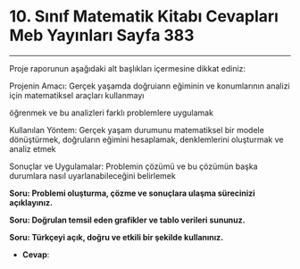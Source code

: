 # 10. Sınıf Matematik Kitabı Cevapları Meb Yayınları Sayfa 383

---

Proje raporunun aşağıdaki alt başlıkları içermesine dikkat ediniz:

 Projenin Amacı: Gerçek yaşamda doğruiann eğiminin ve konumlarının analizi için matematiksel araçları kullanmayı

 öğrenmek ve bu analizleri farklı problemlere uygulamak

 Kullanılan Yöntem: Gerçek yaşam durumunu matematiksel bir modele dönüştürmek, doğruların eğimini hesaplamak, denklemlerini oluşturmak ve analiz etmek

 Sonuçlar ve Uygulamalar: Problemin çözümü ve bu çözümün başka durumlara nasıl uyarlanabileceğini belirlemek

**Soru: Problemi oluşturma, çözme ve sonuçlara ulaşma sürecinizi açıklayınız.**

**Soru: Doğrulan temsil eden grafikler ve tablo verileri sununuz.**

**Soru: Türkçeyi açık, doğru ve etkili bir şekilde kullanınız.**

-   **Cevap**: